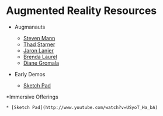 Augmented Reality Resources
======================================

* Augmanauts 
    
    * [Steven Mann](http://wearcam.org/steve.html) 
    * [Thad Starner ](http://www.cc.gatech.edu/~thad/)
    * [Jaron Lanier ](http://www.jaronlanier.com/)
    * [Brenda Laurel](https://vimeo.com/20338217)
    * [Diane Gromala](http://www.youtube.com/watch?v=cRdarMz--Pw)
    
* Early Demos 
   
    * [Sketch Pad](http://www.youtube.com/watch?v=USyoT_Ha_bA)

*Immersive Offerings 
    
    * [Sketch Pad](http://www.youtube.com/watch?v=USyoT_Ha_bA)




